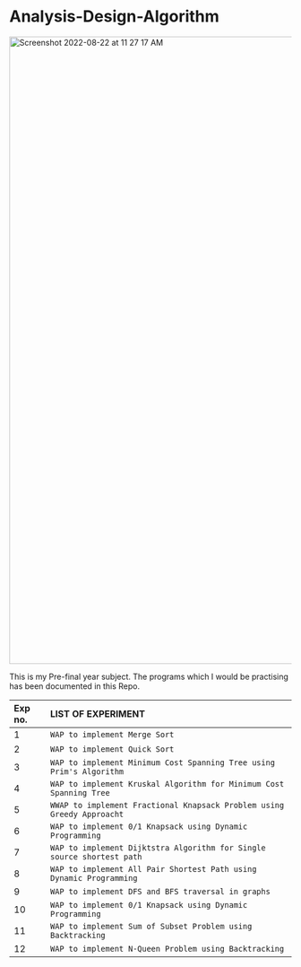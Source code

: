# Analysis-Design-Algorithm

<img width="1119" alt="Screenshot 2022-08-22 at 11 27 17 AM" src="https://user-images.githubusercontent.com/96412583/185849339-00c19d1a-9665-44fa-94af-17d72fc521ab.png">

This is my Pre-final year subject. The programs which I would be practising has been documented in this Repo.

| Exp no.   | LIST OF EXPERIMENT |
| :-------- | :-------- |
| 1         | `WAP to implement Merge Sort`   |
| 2         | `WAP to implement Quick Sort`   |
| 3         | `WAP to implement Minimum Cost Spanning Tree using Prim's Algorithm`   |
| 4         | `WAP to implement Kruskal Algorithm for Minimum Cost Spanning Tree`   |
| 5         | `WWAP to implement Fractional Knapsack Problem using Greedy Approacht`   |
| 6         | `WAP to implement 0/1 Knapsack using Dynamic Programming`   |
| 7         | `WAP to implement Dijktstra Algorithm for Single source shortest path`   |
| 8         | `WAP to implement All Pair Shortest Path using Dynamic Programming`   |
| 9         | `WAP to implement DFS and BFS traversal in graphs`   |
| 10        | `WAP to implement 0/1 Knapsack using Dynamic Programming`   |
| 11        | `WAP to implement Sum of Subset Problem using Backtracking`   |
| 12        | `WAP to implement N-Queen Problem using Backtracking`   |
